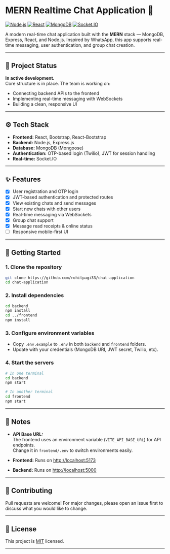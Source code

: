 # MERN Realtime Chat Application 💬

[![Node.js](https://img.shields.io/badge/Node.js-18.x-green?logo=node.js)](https://nodejs.org/)
[![React](https://img.shields.io/badge/React-18.x-blue?logo=react)](https://react.dev/)
[![MongoDB](https://img.shields.io/badge/MongoDB-6.x-brightgreen?logo=mongodb)](https://mongodb.com/)
[![Socket.IO](https://img.shields.io/badge/Socket.IO-4.x-black?logo=socket.io)](https://socket.io/)

A modern real-time chat application built with the **MERN** stack — MongoDB, Express, React, and Node.js. Inspired by WhatsApp, this app supports real-time messaging, user authentication, and group chat creation.

---

## 🚧 Project Status

**In active development.**  
Core structure is in place. The team is working on:
- Connecting backend APIs to the frontend
- Implementing real-time messaging with WebSockets
- Building a clean, responsive UI

---

## ⚙️ Tech Stack

- **Frontend:** React, Bootstrap, React-Bootstrap
- **Backend:** Node.js, Express.js
- **Database:** MongoDB (Mongoose)
- **Authentication:** OTP-based login (Twilio), JWT for session handling
- **Real-time:** Socket.IO

---

## ✨ Features

- [x] User registration and OTP login
- [x] JWT-based authentication and protected routes
- [x] View existing chats and send messages
- [x] Start new chats with other users
- [x] Real-time messaging via WebSockets
- [x] Group chat support
- [x] Message read receipts & online status
- [ ] Responsive mobile-first UI

---

## 🚀 Getting Started

### 1. **Clone the repository**

```bash
git clone https://github.com/rohitpagi33/chat-application
cd chat-application
```

### 2. **Install dependencies**

```bash
cd backend
npm install
cd ../frontend
npm install
```

### 3. **Configure environment variables**

- Copy `.env.example` to `.env` in both `backend` and `frontend` folders.
- Update with your credentials (MongoDB URI, JWT secret, Twilio, etc).

### 4. **Start the servers**

```bash
# In one terminal
cd backend
npm start

# In another terminal
cd frontend
npm start
```

---

## 📄 Notes

- **API Base URL:**  
  The frontend uses an environment variable (`VITE_API_BASE_URL`) for API endpoints.  
  Change it in `frontend/.env` to switch environments easily.

- **Frontend:** Runs on [http://localhost:5173](http://localhost:5137)  
- **Backend:** Runs on [http://localhost:5000](http://localhost:5000)

---

## 🤝 Contributing

Pull requests are welcome! For major changes, please open an issue first to discuss what you would like to change.

---

## 📜 License

This project is [MIT](LICENSE) licensed.

---
